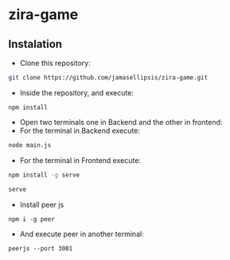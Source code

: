 # zira-game

## Instalation
*  Clone this repository:
```sh
git clone https://github.com/jamasellipsis/zira-game.git
```
* Inside the repository, and execute:
```
npm install
```
* Open two terminals one in Backend and the other in frontend:
* For the terminal in Backend execute:
```sh
node main.js
```
* For the terminal in Frontend execute:
```sh
npm install -g serve
```
```sh
serve
```
* Install peer js
```
npm i -g peer
```
* And execute peer in another terminal:
```
peerjs --port 3001
```
